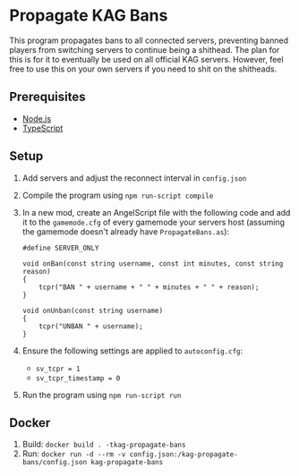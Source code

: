 # Propagate KAG Bans

This program propagates bans to all connected servers, preventing banned players from switching servers to continue being a shithead. The plan for this is for it to eventually be used on all official KAG servers. However, feel free to use this on your own servers if you need to shit on the shitheads.

## Prerequisites

- [Node.js](https://nodejs.org/en/)
- [TypeScript](https://www.typescriptlang.org/)

## Setup

1. Add servers and adjust the reconnect interval in `config.json`
2. Compile the program using `npm run-script compile`
3. In a new mod, create an AngelScript file with the following code and add it to the `gamemode.cfg` of every gamemode your servers host (assuming the gamemode doesn't already have `PropagateBans.as`):

   ```angelscript
   #define SERVER_ONLY

   void onBan(const string username, const int minutes, const string reason)
   {
       tcpr("BAN " + username + " " + minutes + " " + reason);
   }

   void onUnban(const string username)
   {
       tcpr("UNBAN " + username);
   }
   ```

4. Ensure the following settings are applied to `autoconfig.cfg`:
   - `sv_tcpr = 1`
   - `sv_tcpr_timestamp = 0`
5. Run the program using `npm run-script run`

## Docker

1. Build: `docker build . -tkag-propagate-bans`
2. Run: `docker run -d --rm -v config.json:/kag-propagate-bans/config.json kag-propagate-bans`
